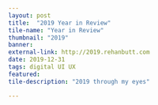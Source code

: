 ```yaml
---
layout: post
title:  "2019 Year in Review"
tile-name: "Year in Review"
thumbnail: "2019"
banner:
external-link: http://2019.rehanbutt.com
date: 2019-12-31
tags: digital UI UX
featured:
tile-description: "2019 through my eyes"

---
```

